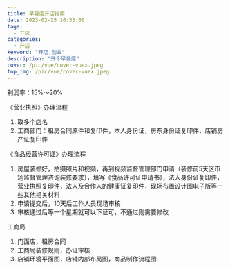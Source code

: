 ```yaml
---
title: 早餐店开店指南
date: 2023-02-25 16:33:00
tags: 
  - 开店
categories: 
  - 开店
keyword: "开店,创业"
description: "开个早餐店"
cover: /pic/vue/cover-vuex.jpeg
top_img: /pic/vue/cover-vuex.jpeg
---
```


利润率：15%～20%

《营业执照》办理流程
1. 取多个店名
2. 工商部门：租房合同原件和复印件，本人身份证，房东身份证复印件，店铺房产证复印件

《食品经营许可证》办理流程
1. 房屋装修好，拍摄照片和视频，再到视频监督管理部门申请（装修前5天区市场监督管理咨询装修要求），填写《食品许可证申请书》，法人身份证复印件，营业执照复印件，法人及合作人的健康证复印件，现场布置设计图电子版等一些其他相关材料
2. 申请提交后，10天后工作人员现场审核
3. 审核通过后等一个星期就可以下证可，不通过则需要修改

工商局
1. 门面店，租房合同
2. 工商局装修规则，办证审核
3. 店铺环境平面图，店铺内部布局图，商品制作流程图